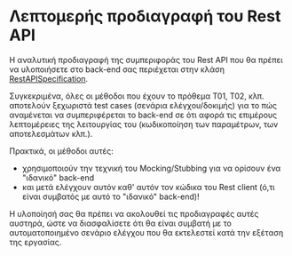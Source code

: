 # Λεπτομερής προδιαγραφή του Rest API

Η αναλυτική προδιαγραφή της συμπεριφοράς του Rest API που θα πρέπει να υλοποιήσετε στο back-end σας περιέχεται στην κλάση [RestAPISpecification](rest-api-client/src/test/groovy/gr/ntua/ece/softeng19b/client/RestAPISpecification.groovy). 

Συγκεκριμένα, όλες οι μέθοδοι που έχουν το πρόθεμα T01, T02, κλπ. αποτελούν ξεχωριστά test cases (σενάρια ελέγχου/δοκιμής) για το πώς αναμένεται να συμπεριφέρεται το back-end σε ότι αφορά τις επιμέρους λεπτομέρειες της λειτουργίας του (κωδικοποίηση των παραμέτρων, των αποτελεσμάτων κλπ.). 

Πρακτικά, οι μέθοδοι αυτές:
* χρησιμοποιούν την τεχνική του Mocking/Stubbing για να ορίσουν ένα "ιδανικό" back-end 
* και μετά ελέγχουν αυτόν καθ' αυτόν τον κώδικα του Rest client (ό,τι είναι συμβατός με αυτό το "ιδανικό" back-end)!

Η υλοποίησή σας θα πρέπει να ακολουθεί τις προδιαγραφές αυτές αυστηρά, ώστε να διασφαλίσετε ότι θα είναι συμβατή με το αυτοματοποιημένο σενάριο ελέγχου που θα εκτελεστεί κατά την εξέταση της εργασίας.
